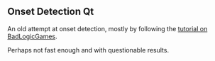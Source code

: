 ## Onset Detection Qt

An old attempt at onset detection, mostly by following the [tutorial on BadLogicGames](https://www.badlogicgames.com/wordpress/?cat=18).

Perhaps not fast enough and with questionable results.